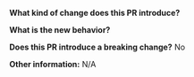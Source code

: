 **What kind of change does this PR introduce?**
<!-- (Bug fix, feature, changelog, release, docs update, etc. ) -->

**What is the new behavior?**
<!-- Describe the new behavior -->

**Does this PR introduce a breaking change?**
No

**Other information:**
N/A
